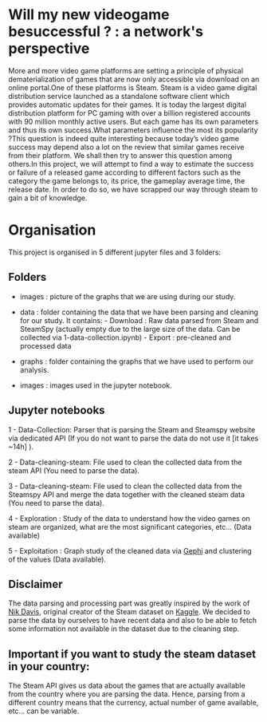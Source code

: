 # Will my new videogame besuccessful ? : a network's perspective

More and more video game platforms are setting a principle of physical dematerialization of games that are now only accessible via download on an online portal.One of these platforms is Steam.  Steam is a video game digital distribution service launched as a standalone software client which provides automatic updates for their games.  It is today the largest digital distribution platform for PC gaming with over a billion registered accounts with 90 million monthly active users.  But each game has its own parameters and thus its own success.What  parameters  influence  the  most  its  popularity  ?This question is indeed quite interesting because today’s video game success may depend also a lot on the review that similar games receive from their platform.  We shall then try to answer this question among others.In this project, we will attempt to find a way to estimate the success or failure of a released game according to different factors such as the category the game belongs to, its price, the gameplay average time, the release date.  In order to do so, we have scrapped our way through steam to gain a bit of knowledge.

# Organisation

This project is organised in 5 different jupyter files and 3 folders:

## Folders

- images : picture of the graphs that we are using during our study.

- data : folder containing the data that we have been parsing and cleaning for our study. It contains:
        - Download : Raw data parsed from Steam and SteamSpy (actually empty due to the large size of the data. Can be collected via 1-data-collection.ipynb)
        - Export : pre-cleaned and processed data

- graphs : folder containing the graphs that we have used to perform our analysis.

- images : images used in the jupyter notebook.


## Jupyter notebooks

1 - Data-Collection: Parser that is parsing the Steam and Steamspy website via dedicated API (If you do not want to parse the data do not use it [it takes ~14h] ). 

2 - Data-cleaning-steam: File used to clean the collected data from the steam API (You need to parse the data).

3 - Data-cleaning-steam: File used to clean the collected data from the Steamspy API and merge the data together with the cleaned steam data (You need to parse the data).

4 - Exploration : Study of the data to understand how the video games on steam are organized, what are the most significant categories, etc... (Data available)

5 - Exploitation : Graph study of the cleaned data via [Gephi](https://gephi.org/) and clustering of the values (Data available).


## Disclaimer

 The data parsing and processing part was greatly inspired by the work of [Nik Davis](https://nik-davis.github.io/posts/2019/steam-data-collection/), original creator of the Steam dataset on [Kaggle](https://www.kaggle.com/nikdavis/steam-store-games). We decided to parse the data by ourselves to have recent data and also to be able to fetch some information not available in the dataset due to the cleaning step.

## Important if you want to study the steam dataset in your country:

The Steam API gives us data about the games that are actually available from the country where you are parsing the data. Hence, parsing from a different country means that the currency, actual number of game available, etc... can be variable. 

